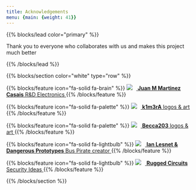 ```yaml
---
title: Acknowledgements
menu: {main: {weight: 41}}
---
```



{{% blocks/lead color="primary" %}}

Thank you to everyone who collaborates with us and makes this project much better

{{% /blocks/lead %}}


{{% blocks/section color="white" type="row" %}}

{{% blocks/feature icon="fa-solid fa-brain" %}}
<a href="https://www.linkedin.com/in/juancasais" target="_blank" rel="noopener noreferrer">
  <img src="/donators/juan.jpg" style="margin-right: 10px;"> <strong>Juan M Martinez Casais</strong> R&D Electronics <i class="fa fa-external-link ms-2"></i> 
</a>
{{% /blocks/feature %}}

{{% blocks/feature icon="fa-solid fa-palette" %}}
<a href="https://k1m3ra.gitlab.io" target="_blank" rel="noopener noreferrer">
  <img src="/donators/kimera.png" style="margin-right: 10px;"> <strong>k1m3rA</strong> logos & art <i class="fa fa-external-link ms-2"></i> 
</a>
{{% /blocks/feature %}}

{{% blocks/feature icon="fa-solid fa-palette" %}}
<a href="https://github.com/Becca203" target="_blank" rel="noopener noreferrer">
  <img src="/donators/beca.jpg" style="margin-right: 10px;"> <strong>Becca203</strong> logos & art <i class="fa fa-external-link ms-2"></i> 
</a>
{{% /blocks/feature %}}

{{% blocks/feature icon="fa-solid fa-lightbulb" %}}
<a href="https://buspirate.com" target="_blank" rel="noopener noreferrer">
  <img src="/donators/iandanger.png" style="margin-right: 10px;"> <strong>Ian Lesnet & Dangerous Prototypes</strong> Bus Pirate creator <i class="fa fa-external-link ms-2"></i> 
</a>
{{% /blocks/feature %}}

{{% blocks/feature icon="fa-solid fa-lightbulb" %}}
<a href="https://www.rugged-circuits.com" target="_blank" rel="noopener noreferrer">
  <img src="/donators/ruggedlogo.jpg" style="margin-right: 10px;"> <strong>Rugged Circuits</strong> Security Ideas<i class="fa fa-external-link ms-2"></i> 
</a>
{{% /blocks/feature %}}


{{% /blocks/section %}}


